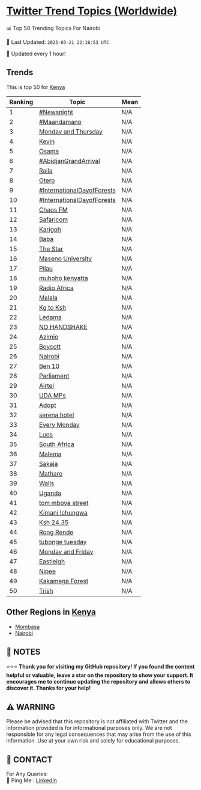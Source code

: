 [Twitter Trend Topics (Worldwide)](https://github.com/ErcinDedeoglu/Twitter-Trend-Topics)
==========


📊 Top 50 Trending Topics For Nairobi

📆 Last Updated: `2023-03-21 22:16:53 UTC`

🔧 Updated every 1 hour!


## Trends

This is top 50 for [Kenya](</Kenya>)

| Ranking | Topic | Mean |
| ------- | ------------ | ------------ |
| 1 | [#Newsnight](http://twitter.com/search?q=%23Newsnight) | N/A |
| 2 | [#Maandamano](http://twitter.com/search?q=%23Maandamano) | N/A |
| 3 | [Monday and Thursday](http://twitter.com/search?q=Monday+and+Thursday) | N/A |
| 4 | [Kevin](http://twitter.com/search?q=Kevin) | N/A |
| 5 | [Osama](http://twitter.com/search?q=Osama) | N/A |
| 6 | [#AbidjanGrandArrival](http://twitter.com/search?q=%23AbidjanGrandArrival) | N/A |
| 7 | [Raila](http://twitter.com/search?q=Raila) | N/A |
| 8 | [Otero](http://twitter.com/search?q=Otero) | N/A |
| 9 | [#InternationalDayofForests](http://twitter.com/search?q=%23InternationalDayofForests) | N/A |
| 10 | [#InternationalDayofForests](http://twitter.com/search?q=%23InternationalDayofForests) | N/A |
| 11 | [Chaos FM](http://twitter.com/search?q=Chaos+FM) | N/A |
| 12 | [Safaricom](http://twitter.com/search?q=Safaricom) | N/A |
| 13 | [Karigoh](http://twitter.com/search?q=Karigoh) | N/A |
| 14 | [Baba](http://twitter.com/search?q=Baba) | N/A |
| 15 | [The Star](http://twitter.com/search?q=The+Star) | N/A |
| 16 | [Maseno University](http://twitter.com/search?q=Maseno+University) | N/A |
| 17 | [Pilau](http://twitter.com/search?q=Pilau) | N/A |
| 18 | [muhoho kenyatta](http://twitter.com/search?q=muhoho+kenyatta) | N/A |
| 19 | [Radio Africa](http://twitter.com/search?q=Radio+Africa) | N/A |
| 20 | [Malala](http://twitter.com/search?q=Malala) | N/A |
| 21 | [Kg to Ksh](http://twitter.com/search?q=Kg+to+Ksh) | N/A |
| 22 | [Ledama](http://twitter.com/search?q=Ledama) | N/A |
| 23 | [NO HANDSHAKE](http://twitter.com/search?q=NO+HANDSHAKE) | N/A |
| 24 | [Azimio](http://twitter.com/search?q=Azimio) | N/A |
| 25 | [Boycott](http://twitter.com/search?q=Boycott) | N/A |
| 26 | [Nairobi](http://twitter.com/search?q=Nairobi) | N/A |
| 27 | [Ben 10](http://twitter.com/search?q=Ben+10) | N/A |
| 28 | [Parliament](http://twitter.com/search?q=Parliament) | N/A |
| 29 | [Airtel](http://twitter.com/search?q=Airtel) | N/A |
| 30 | [UDA MPs](http://twitter.com/search?q=UDA+MPs) | N/A |
| 31 | [Adopt](http://twitter.com/search?q=Adopt) | N/A |
| 32 | [serena hotel](http://twitter.com/search?q=serena+hotel) | N/A |
| 33 | [Every Monday](http://twitter.com/search?q=Every+Monday) | N/A |
| 34 | [Luos](http://twitter.com/search?q=Luos) | N/A |
| 35 | [South Africa](http://twitter.com/search?q=South+Africa) | N/A |
| 36 | [Malema](http://twitter.com/search?q=Malema) | N/A |
| 37 | [Sakaja](http://twitter.com/search?q=Sakaja) | N/A |
| 38 | [Mathare](http://twitter.com/search?q=Mathare) | N/A |
| 39 | [Walls](http://twitter.com/search?q=Walls) | N/A |
| 40 | [Uganda](http://twitter.com/search?q=Uganda) | N/A |
| 41 | [tom mboya street](http://twitter.com/search?q=tom+mboya+street) | N/A |
| 42 | [Kimani Ichungwa](http://twitter.com/search?q=Kimani+Ichungwa) | N/A |
| 43 | [Ksh 24.35](http://twitter.com/search?q=Ksh+24.35) | N/A |
| 44 | [Rong Rende](http://twitter.com/search?q=Rong+Rende) | N/A |
| 45 | [tubonge tuesday](http://twitter.com/search?q=tubonge+tuesday) | N/A |
| 46 | [Monday and Friday](http://twitter.com/search?q=Monday+and+Friday) | N/A |
| 47 | [Eastleigh](http://twitter.com/search?q=Eastleigh) | N/A |
| 48 | [Nipee](http://twitter.com/search?q=Nipee) | N/A |
| 49 | [Kakamega Forest](http://twitter.com/search?q=Kakamega+Forest) | N/A |
| 50 | [Trish](http://twitter.com/search?q=Trish) | N/A |



## Other Regions in [Kenya](</Kenya>)

* [Mombasa](</Kenya/Mombasa.md>)
* [Nairobi](</Kenya/Nairobi.md>)



## 📝 NOTES

⭐⭐⭐ **Thank you for visiting my GitHub repository! If you found the content helpful or valuable, leave a star on the repository to show your support. It encourages me to continue updating the repository and allows others to discover it. Thanks for your help!**


## ⚠️ WARNING

Please be advised that this repository is not affiliated with Twitter and the information provided is for informational purposes only. We are not responsible for any legal consequences that may arise from the use of this information. Use at your own risk and solely for educational purposes.


## 📨 CONTACT

 For Any Queries:  
            🏓 Ping Me : [LinkedIn](https://www.linkedin.com/in/ercindedeoglu/)
